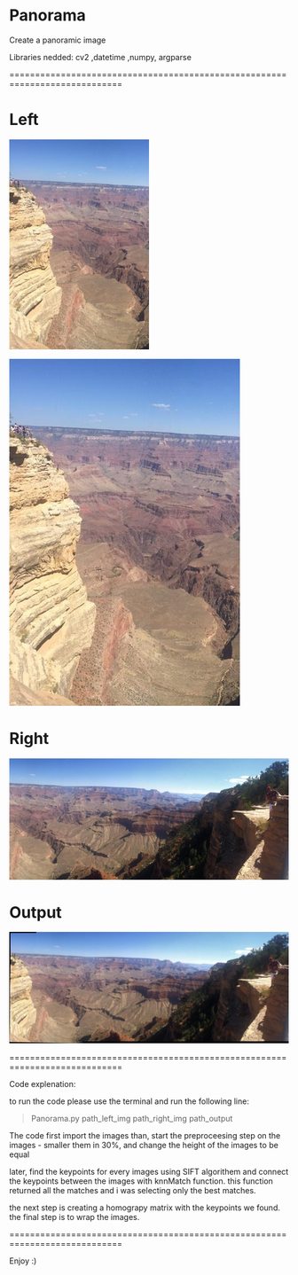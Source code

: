 # Panorama
Create a panoramic image

Libraries nedded:
cv2 ,datetime ,numpy, argparse

============================================================================
# Left
<img src="https://github.com/tairhadad/Panorama/blob/master/2/left.jpg?raw=true" width="50%" height="50%">


![Left](https://github.com/tairhadad/Panorama/blob/master/2/left.jpg?raw=true "Left" )


# Right
![Right](https://github.com/tairhadad/Panorama/blob/master/2/right.jpg?raw=true "Right")


# Output
![Output](https://github.com/tairhadad/Panorama/blob/master/2/output.jpg?raw=true "Output")



============================================================================

Code explenation:

to run the code please use the terminal and run the following line:
> Panorama.py path_left_img path_right_img path_output

The code first import the images than, start the preproceesing step on the images - smaller them in 30%, and change the height of the images to be equal

later, find the keypoints for every images using SIFT algorithem 
and connect the keypoints between the images with knnMatch function. 
this function returned all the matches  and i was selecting only the best matches. 
 
the next step is creating a homograpy matrix with the keypoints we found. 
the final step is to wrap the images.

============================================================================

Enjoy :)
